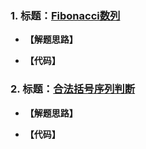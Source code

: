### 1. 标题：[Fibonacci数列](https://www.nowcoder.com/practice/18ecd0ecf5ef4fe9ba3f17f8d00d2d66?tpId=85&&tqId=29846&rp=1&ru=/activity/oj&qru=/ta/2017test/question-ranking)
- **【解题思路】**

- **【代码】**


### 2. 标题：[合法括号序列判断](https://www.nowcoder.com/practice/d8acfa0619814b2d98f12c071aef20d4?tpId=8&&tqId=11039&rp=1&ru=/activity/oj&qru=/ta/cracking-the-coding-interview/question-ranking)
- **【解题思路】**

- **【代码】**
